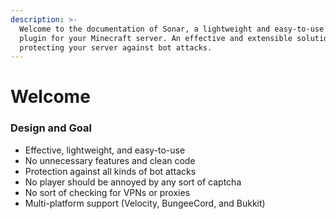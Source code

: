 ```yaml
---
description: >-
  Welcome to the documentation of Sonar, a lightweight and easy-to-use anti-bot
  plugin for your Minecraft server. An effective and extensible solution for
  protecting your server against bot attacks.
---
```


# Welcome

### Design and Goal

* Effective, lightweight, and easy-to-use
* No unnecessary features and clean code
* Protection against all kinds of bot attacks
* No player should be annoyed by any sort of captcha
* No sort of checking for VPNs or proxies
* Multi-platform support (Velocity, BungeeCord, and Bukkit)
